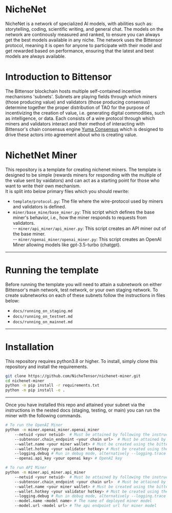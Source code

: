 # NicheNet
NicheNet is a network of specialized AI models, with abilities such as: storytelling, coding, scientific writing, and general chat.
The models on the network are continously measured and ranked, to ensure you can always get the best models available in any niche.
The network uses the Bittensor protocol, meaning it is open for anyone to participate with their model and get rewarded based on performance, ensuring that the latest and best models are always available.

# Introduction to Bittensor
The Bittensor blockchain hosts multiple self-contained incentive mechanisms 'subnets'. Subnets are playing fields through which miners (those producing value) and validators (those producing consensus) determine together the proper distribution of TAO for the purpose of incentivizing the creation of value, i.e. generating digital commodities, such as intelligence, or data. Each consists of a wire protocol through which miners and validators interact and their method of interacting with Bittensor's chain consensus engine [Yuma Consensus](https://bittensor.com/documentation/validating/yuma-consensus) which is designed to drive these actors into agreement about who is creating value.

# NichetNet Miner
This repository is a template for creating nichenet miners. The template is designed to be simple (rewards miners for responding with the multiple of the value sent by vaidators) and can act as a starting point for those who want to write their own mechanism.   
It is split into below primary files which you should rewrite:
- `template/protocol.py`: The file where the wire-protocol used by miners and validators is defined.   
- `miner/base_mine/base_miner.py`: This script which defines the base miner's behavior, i.e., how the miner responds to requests from validators.   
    -- `miner/api_miner/api_miner.py`: This script creates an API miner out of the base miner.   
    -- `miner/openai_miner/openai_miner.py`: This script creates an OpenAI Miner allowing models like gpt-3.5-turbo (chatgpt).   

---

# Running the template
Before running the template you will need to attain a subnetwork on either Bittensor's main network, test network, or your own staging network. To create subnetworks on each of these subnets follow the instructions in files below:
- `docs/running_on_staging.md`
- `docs/running_on_testnet.md`
- `docs/running_on_mainnet.md`

---

# Installation
This repository requires python3.8 or higher. To install, simply clone this repository and install the requirements.
```bash
git clone https://github.com/NicheTensor/nichenet-miner.git
cd nichenet-miner
python -m pip install -r requirements.txt
python -m pip install -e .
```
---

Once you have installed this repo and attained your subnet via the instructions in the nested docs (staging, testing, or main) you can run the miner with the following commands.
```bash
# To run the OpenAI Miner
python -m miner.openai_miner.openai_miner 
    --netuid <your netuid>  # Must be attained by following the instructions in the docs/running_on_*.md files
    --subtensor.chain_endpoint <your chain url>  # Must be attained by following the instructions in the docs/running_on_*.md files
    --wallet.name <your miner wallet> # Must be created using the bittensor-cli
    --wallet.hotkey <your validator hotkey> # Must be created using the bittensor-cli
    --logging.debug # Run in debug mode, alternatively --logging.trace for trace mode
    --openai.api_key <your openai key> # OpenAI key

# To run API Miner
python -m miner.api_miner.api_miner 
    --netuid <your netuid>  # Must be attained by following the instructions in the docs/running_on_*.md files
    --subtensor.chain_endpoint <your chain url>  # Must be attained by following the instructions in the docs/running_on_*.md files
    --wallet.name <your miner wallet> # Must be created using the bittensor-cli
    --wallet.hotkey <your validator hotkey> # Must be created using the bittensor-cli
    --logging.debug # Run in debug mode, alternatively --logging.trace for trace mode
    --model.name <model name> # The name of deployed miner model
    --model.url <model url> # The api endpoint url for miner model
```